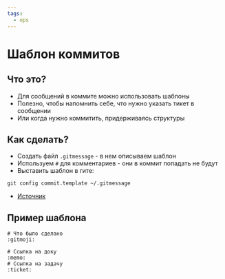 ```yaml
---
tags:
  - ops
---
```


# Шаблон коммитов

## Что это?

- Для сообщений в коммите можно использовать шаблоны
- Полезно, чтобы напомнить себе, что нужно указать тикет в сообщении
- Или когда нужно коммитить, придерживаясь структуры

## Как сделать?

- Создать файл `.gitmessage` - в нем описываем шаблон
- Используем `#` для комментариев - они в коммит попадать не будут
- Выставить шаблон в гите:

```
git config commit.template ~/.gitmessage
```

- [Источник](https://gist.github.com/lisawolderiksen/a7b99d94c92c6671181611be1641c733)

## Пример шаблона

```
# Что было сделано
:gitmoji:

# Ссылка на доку
:memo:
# Ссылка на задачу
:ticket:
```

